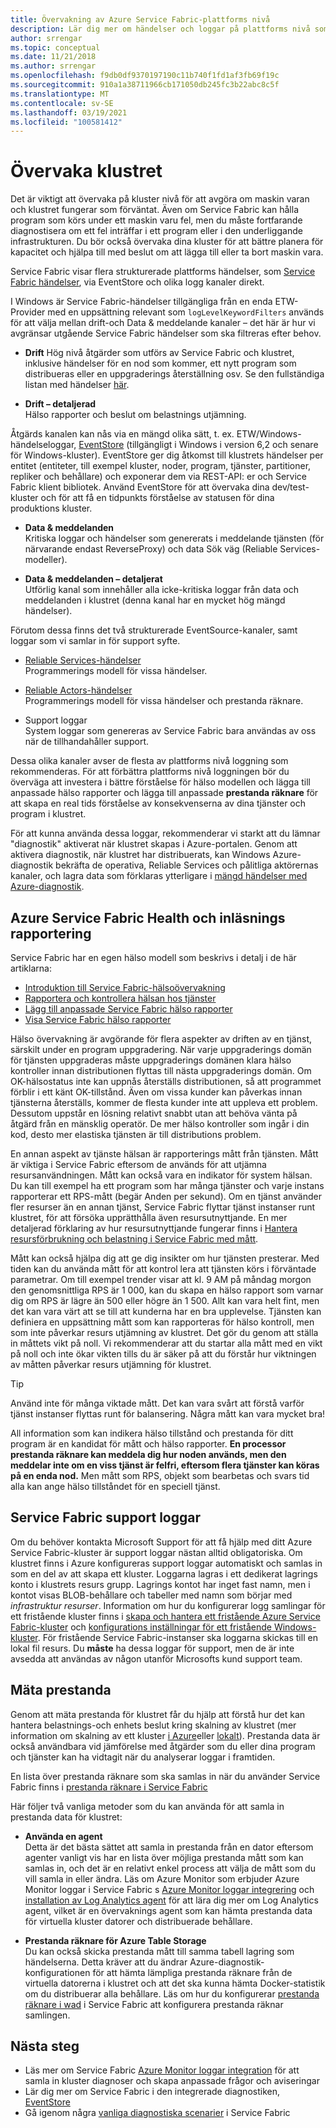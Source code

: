 ```yaml
---
title: Övervakning av Azure Service Fabric-plattforms nivå
description: Lär dig mer om händelser och loggar på plattforms nivå som används för att övervaka och diagnostisera Azure Service Fabric-kluster.
author: srrengar
ms.topic: conceptual
ms.date: 11/21/2018
ms.author: srrengar
ms.openlocfilehash: f9db0df9370197190c11b740f1fd1af3fb69f19c
ms.sourcegitcommit: 910a1a38711966cb171050db245fc3b22abc8c5f
ms.translationtype: MT
ms.contentlocale: sv-SE
ms.lasthandoff: 03/19/2021
ms.locfileid: "100581412"
---
```

# <a name="monitoring-the-cluster"></a>Övervaka klustret

Det är viktigt att övervaka på kluster nivå för att avgöra om maskin varan och klustret fungerar som förväntat. Även om Service Fabric kan hålla program som körs under ett maskin varu fel, men du måste fortfarande diagnostisera om ett fel inträffar i ett program eller i den underliggande infrastrukturen. Du bör också övervaka dina kluster för att bättre planera för kapacitet och hjälpa till med beslut om att lägga till eller ta bort maskin vara.

Service Fabric visar flera strukturerade plattforms händelser, som [Service Fabric händelser](service-fabric-diagnostics-events.md), via EventStore och olika logg kanaler direkt. 

I Windows är Service Fabric-händelser tillgängliga från en enda ETW-Provider med en uppsättning relevant som `logLevelKeywordFilters` används för att välja mellan drift-och Data & meddelande kanaler – det här är hur vi avgränsar utgående Service Fabric händelser som ska filtreras efter behov.

* **Drift** Hög nivå åtgärder som utförs av Service Fabric och klustret, inklusive händelser för en nod som kommer, ett nytt program som distribueras eller en uppgraderings återställning osv. Se den fullständiga listan med händelser [här](service-fabric-diagnostics-event-generation-operational.md).  

* **Drift – detaljerad**  
Hälso rapporter och beslut om belastnings utjämning.

Åtgärds kanalen kan nås via en mängd olika sätt, t. ex. ETW/Windows-händelseloggar, [EventStore](service-fabric-diagnostics-eventstore.md) (tillgängligt i Windows i version 6,2 och senare för Windows-kluster). EventStore ger dig åtkomst till klustrets händelser per entitet (entiteter, till exempel kluster, noder, program, tjänster, partitioner, repliker och behållare) och exponerar dem via REST-API: er och Service Fabric klient bibliotek. Använd EventStore för att övervaka dina dev/test-kluster och för att få en tidpunkts förståelse av statusen för dina produktions kluster.

* **Data & meddelanden**  
Kritiska loggar och händelser som genererats i meddelande tjänsten (för närvarande endast ReverseProxy) och data Sök väg (Reliable Services-modeller).

* **Data & meddelanden – detaljerat**  
Utförlig kanal som innehåller alla icke-kritiska loggar från data och meddelanden i klustret (denna kanal har en mycket hög mängd händelser).

Förutom dessa finns det två strukturerade EventSource-kanaler, samt loggar som vi samlar in för support syfte.

* [Reliable Services-händelser](service-fabric-reliable-services-diagnostics.md)  
Programmerings modell för vissa händelser.

* [Reliable Actors-händelser](service-fabric-reliable-actors-diagnostics.md)  
Programmerings modell för vissa händelser och prestanda räknare.

* Support loggar  
System loggar som genereras av Service Fabric bara användas av oss när de tillhandahåller support.

Dessa olika kanaler avser de flesta av plattforms nivå loggning som rekommenderas. För att förbättra plattforms nivå loggningen bör du överväga att investera i bättre förståelse för hälso modellen och lägga till anpassade hälso rapporter och lägga till anpassade **prestanda räknare** för att skapa en real tids förståelse av konsekvenserna av dina tjänster och program i klustret.

För att kunna använda dessa loggar, rekommenderar vi starkt att du lämnar "diagnostik" aktiverat när klustret skapas i Azure-portalen. Genom att aktivera diagnostik, när klustret har distribuerats, kan Windows Azure-diagnostik bekräfta de operativa, Reliable Services och pålitliga aktörernas kanaler, och lagra data som förklaras ytterligare i [mängd händelser med Azure-diagnostik](service-fabric-diagnostics-event-aggregation-wad.md).

## <a name="azure-service-fabric-health-and-load-reporting"></a>Azure Service Fabric Health och inläsnings rapportering

Service Fabric har en egen hälso modell som beskrivs i detalj i de här artiklarna:

- [Introduktion till Service Fabric-hälsoövervakning](service-fabric-health-introduction.md)
- [Rapportera och kontrollera hälsan hos tjänster](service-fabric-diagnostics-how-to-report-and-check-service-health.md)
- [Lägg till anpassade Service Fabric hälso rapporter](service-fabric-report-health.md)
- [Visa Service Fabric hälso rapporter](service-fabric-view-entities-aggregated-health.md)

Hälso övervakning är avgörande för flera aspekter av driften av en tjänst, särskilt under en program uppgradering. När varje uppgraderings domän för tjänsten uppgraderas måste uppgraderings domänen klara hälso kontroller innan distributionen flyttas till nästa uppgraderings domän. Om OK-hälsostatus inte kan uppnås återställs distributionen, så att programmet förblir i ett känt OK-tillstånd. Även om vissa kunder kan påverkas innan tjänsterna återställs, kommer de flesta kunder inte att uppleva ett problem. Dessutom uppstår en lösning relativt snabbt utan att behöva vänta på åtgärd från en mänsklig operatör. De mer hälso kontroller som ingår i din kod, desto mer elastiska tjänsten är till distributions problem.

En annan aspekt av tjänste hälsan är rapporterings mått från tjänsten. Mått är viktiga i Service Fabric eftersom de används för att utjämna resursanvändningen. Mått kan också vara en indikator för system hälsan. Du kan till exempel ha ett program som har många tjänster och varje instans rapporterar ett RPS-mått (begär Anden per sekund). Om en tjänst använder fler resurser än en annan tjänst, Service Fabric flyttar tjänst instanser runt klustret, för att försöka upprätthålla även resursutnyttjande. En mer detaljerad förklaring av hur resursutnyttjande fungerar finns i [Hantera resursförbrukning och belastning i Service Fabric med mått](service-fabric-cluster-resource-manager-metrics.md).

Mått kan också hjälpa dig att ge dig insikter om hur tjänsten presterar. Med tiden kan du använda mått för att kontrol lera att tjänsten körs i förväntade parametrar. Om till exempel trender visar att kl. 9 AM på måndag morgon den genomsnittliga RPS är 1 000, kan du skapa en hälso rapport som varnar dig om RPS är lägre än 500 eller högre än 1 500. Allt kan vara helt fint, men det kan vara värt att se till att kunderna har en bra upplevelse. Tjänsten kan definiera en uppsättning mått som kan rapporteras för hälso kontroll, men som inte påverkar resurs utjämning av klustret. Det gör du genom att ställa in måttets vikt på noll. Vi rekommenderar att du startar alla mått med en vikt på noll och inte ökar vikten tills du är säker på att du förstår hur viktningen av måtten påverkar resurs utjämning för klustret.

> [!TIP]
> Använd inte för många viktade mått. Det kan vara svårt att förstå varför tjänst instanser flyttas runt för balansering. Några mått kan vara mycket bra!

All information som kan indikera hälso tillstånd och prestanda för ditt program är en kandidat för mått och hälso rapporter. **En processor prestanda räknare kan meddela dig hur noden används, men den meddelar inte om en viss tjänst är felfri, eftersom flera tjänster kan köras på en enda nod.** Men mått som RPS, objekt som bearbetas och svars tid alla kan ange hälso tillståndet för en speciell tjänst.

## <a name="service-fabric-support-logs"></a>Service Fabric support loggar

Om du behöver kontakta Microsoft Support för att få hjälp med ditt Azure Service Fabric-kluster är support loggar nästan alltid obligatoriska. Om klustret finns i Azure konfigureras support loggar automatiskt och samlas in som en del av att skapa ett kluster. Loggarna lagras i ett dedikerat lagrings konto i klustrets resurs grupp. Lagrings kontot har inget fast namn, men i kontot visas BLOB-behållare och tabeller med namn som börjar med *infrastruktur resurser*. Information om hur du konfigurerar logg samlingar för ett fristående kluster finns i [skapa och hantera ett fristående Azure Service Fabric-kluster](service-fabric-cluster-creation-for-windows-server.md) och [konfigurations inställningar för ett fristående Windows-kluster](service-fabric-cluster-manifest.md). För fristående Service Fabric-instanser ska loggarna skickas till en lokal fil resurs. Du **måste** ha dessa loggar för support, men de är inte avsedda att användas av någon utanför Microsofts kund support team.

## <a name="measuring-performance"></a>Mäta prestanda

Genom att mäta prestanda för klustret får du hjälp att förstå hur det kan hantera belastnings-och enhets beslut kring skalning av klustret (mer information om skalning av ett kluster [i Azure](service-fabric-cluster-scale-in-out.md)eller [lokalt](service-fabric-cluster-windows-server-add-remove-nodes.md)). Prestanda data är också användbara vid jämförelse med åtgärder som du eller dina program och tjänster kan ha vidtagit när du analyserar loggar i framtiden. 

En lista över prestanda räknare som ska samlas in när du använder Service Fabric finns i [prestanda räknare i Service Fabric](service-fabric-diagnostics-event-generation-perf.md)

Här följer två vanliga metoder som du kan använda för att samla in prestanda data för klustret:

* **Använda en agent**  
Detta är det bästa sättet att samla in prestanda från en dator eftersom agenter vanligt vis har en lista över möjliga prestanda mått som kan samlas in, och det är en relativt enkel process att välja de mått som du vill samla in eller ändra. Läs om Azure Monitor som erbjuder Azure Monitor loggar i Service Fabric s [Azure Monitor loggar integrering](service-fabric-diagnostics-event-analysis-oms.md) och [installation av Log Analytics agent](../azure-monitor/agents/agent-windows.md) för att lära dig mer om Log Analytics agent, vilket är en övervaknings agent som kan hämta prestanda data för virtuella kluster datorer och distribuerade behållare.

* **Prestanda räknare för Azure Table Storage**  
Du kan också skicka prestanda mått till samma tabell lagring som händelserna. Detta kräver att du ändrar Azure-diagnostik-konfigurationen för att hämta lämpliga prestanda räknare från de virtuella datorerna i klustret och att det ska kunna hämta Docker-statistik om du distribuerar alla behållare. Läs om hur du konfigurerar [prestanda räknare i wad](service-fabric-diagnostics-event-aggregation-wad.md) i Service Fabric att konfigurera prestanda räknar samlingen.

## <a name="next-steps"></a>Nästa steg

* Läs mer om Service Fabric [Azure Monitor loggar integration](service-fabric-diagnostics-event-analysis-oms.md) för att samla in kluster diagnoser och skapa anpassade frågor och aviseringar
* Lär dig mer om Service Fabric i den integrerade diagnostiken, [EventStore](service-fabric-diagnostics-eventstore.md)
* Gå igenom några [vanliga diagnostiska scenarier](service-fabric-diagnostics-common-scenarios.md) i Service Fabric

